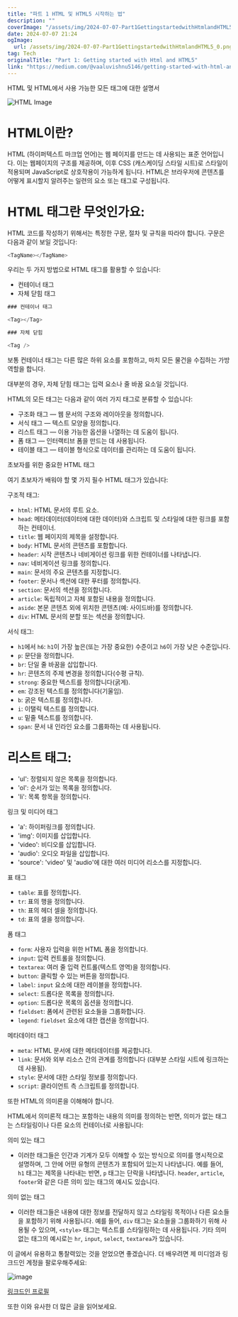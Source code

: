 ```yaml
---
title: "파트 1 HTML 및 HTML5 시작하는 법"
description: ""
coverImage: "/assets/img/2024-07-07-Part1GettingstartedwithHtmlandHTML5_0.png"
date: 2024-07-07 21:24
ogImage:
  url: /assets/img/2024-07-07-Part1GettingstartedwithHtmlandHTML5_0.png
tag: Tech
originalTitle: "Part 1: Getting started with Html and HTML5"
link: "https://medium.com/@vaaluvishnu5146/getting-started-with-html-and-html5-da9a27e65b97"
---
```


HTML 및 HTML에서 사용 가능한 모든 태그에 대한 설명서

![HTML Image](/assets/img/2024-07-07-Part1GettingstartedwithHtmlandHTML5_0.png)

# HTML이란?

HTML (하이퍼텍스트 마크업 언어)는 웹 페이지를 만드는 데 사용되는 표준 언어입니다. 이는 웹페이지의 구조를 제공하며, 이후 CSS (캐스케이딩 스타일 시트)로 스타일이 적용되며 JavaScript로 상호작용이 가능하게 됩니다. HTML은 브라우저에 콘텐츠를 어떻게 표시할지 알려주는 일련의 요소 또는 태그로 구성됩니다.

<div class="content-ad"></div>

# HTML 태그란 무엇인가요:

HTML 코드를 작성하기 위해서는 특정한 구문, 절차 및 규칙을 따라야 합니다. 구문은 다음과 같이 보일 것입니다:

```js
<TagName></TagName>
```

우리는 두 가지 방법으로 HTML 태그를 활용할 수 있습니다:

<div class="content-ad"></div>

- 컨테이너 태그
- 자체 닫힘 태그

```js
### 컨테이너 태그

<Tag></Tag>

### 자체 닫힘

<Tag />
```

보통 컨테이너 태그는 다른 많은 하위 요소를 포함하고, 마치 모든 물건을 수집하는 가방 역할을 합니다.

대부분의 경우, 자체 닫힘 태그는 입력 요소나 줄 바꿈 요소일 것입니다.

<div class="content-ad"></div>

HTML의 모든 태그는 다음과 같이 여러 가지 태그로 분류할 수 있습니다:

- 구조화 태그 — 웹 문서의 구조와 레이아웃을 정의합니다.
- 서식 태그 — 텍스트 모양을 정의합니다.
- 리스트 태그 — 이용 가능한 옵션을 나열하는 데 도움이 됩니다.
- 폼 태그 — 인터랙티브 폼을 만드는 데 사용됩니다.
- 테이블 태그 — 테이블 형식으로 데이터를 관리하는 데 도움이 됩니다.

초보자를 위한 중요한 HTML 태그

여기 초보자가 배워야 할 몇 가지 필수 HTML 태그가 있습니다:

<div class="content-ad"></div>

구조적 태그:

- `html`: HTML 문서의 루트 요소.
- `head`: 메타데이터(데이터에 대한 데이터)와 스크립트 및 스타일에 대한 링크를 포함하는 컨테이너.
- `title`: 웹 페이지의 제목을 설정합니다.
- `body`: HTML 문서의 콘텐츠를 포함합니다.
- `header`: 시작 콘텐츠나 네비게이션 링크를 위한 컨테이너를 나타냅니다.
- `nav`: 네비게이션 링크를 정의합니다.
- `main`: 문서의 주요 콘텐츠를 지정합니다.
- `footer`: 문서나 섹션에 대한 푸터를 정의합니다.
- `section`: 문서의 섹션을 정의합니다.
- `article`: 독립적이고 자체 포함된 내용을 정의합니다.
- `aside`: 본문 콘텐츠 외에 위치한 콘텐츠(예: 사이드바)를 정의합니다.
- `div`: HTML 문서의 분할 또는 섹션을 정의합니다.

서식 태그:

- `h1`에서 `h6`: `h1`이 가장 높은(또는 가장 중요한) 수준이고 `h6`이 가장 낮은 수준입니다.
- `p`: 문단을 정의합니다.
- `br`: 단일 줄 바꿈을 삽입합니다.
- `hr`: 콘텐츠의 주제 변경을 정의합니다(수평 규칙).
- `strong`: 중요한 텍스트를 정의합니다(굵게).
- `em`: 강조된 텍스트를 정의합니다(기울임).
- `b`: 굵은 텍스트를 정의합니다.
- `i`: 이탤릭 텍스트를 정의합니다.
- `u`: 밑줄 텍스트를 정의합니다.
- `span`: 문서 내 인라인 요소를 그룹화하는 데 사용됩니다.

<div class="content-ad"></div>

# 리스트 태그:

- 'ul': 정렬되지 않은 목록을 정의합니다.
- 'ol': 순서가 있는 목록을 정의합니다.
- 'li': 목록 항목을 정의합니다.

링크 및 미디어 태그

- 'a': 하이퍼링크를 정의합니다.
- 'img': 이미지를 삽입합니다.
- 'video': 비디오를 삽입합니다.
- 'audio': 오디오 파일을 삽입합니다.
- 'source': 'video' 및 'audio'에 대한 여러 미디어 리소스를 지정합니다.

<div class="content-ad"></div>

표 태그

- `table`: 표를 정의합니다.
- `tr`: 표의 행을 정의합니다.
- `th`: 표의 헤더 셀을 정의합니다.
- `td`: 표의 셀을 정의합니다.

폼 태그

- `form`: 사용자 입력을 위한 HTML 폼을 정의합니다.
- `input`: 입력 컨트롤을 정의합니다.
- `textarea`: 여러 줄 입력 컨트롤(텍스트 영역)을 정의합니다.
- `button`: 클릭할 수 있는 버튼을 정의합니다.
- `label`: `input` 요소에 대한 레이블을 정의합니다.
- `select`: 드롭다운 목록을 정의합니다.
- `option`: 드롭다운 목록의 옵션을 정의합니다.
- `fieldset`: 폼에서 관련된 요소들을 그룹화합니다.
- `legend`: `fieldset` 요소에 대한 캡션을 정의합니다.

<div class="content-ad"></div>

메타데이터 태그

- `meta`: HTML 문서에 대한 메타데이터를 제공합니다.
- `link`: 문서와 외부 리소스 간의 관계를 정의합니다 (대부분 스타일 시트에 링크하는 데 사용됨).
- `style`: 문서에 대한 스타일 정보를 정의합니다.
- `script`: 클라이언트 측 스크립트를 정의합니다.

또한 HTML의 의미론을 이해해야 합니다.

HTML에서 의미론적 태그는 포함하는 내용의 의미를 정의하는 반면, 의미가 없는 태그는 스타일링이나 다른 요소의 컨테이너로 사용됩니다:

<div class="content-ad"></div>

의미 있는 태그

- 이러한 태그들은 인간과 기계가 모두 이해할 수 있는 방식으로 의미를 명시적으로 설명하며, 그 안에 어떤 유형의 콘텐츠가 포함되어 있는지 나타냅니다. 예를 들어, `h1` 태그는 제목을 나타내는 반면, `p` 태그는 단락을 나타냅니다. `header`, `article`, `footer`와 같은 다른 의미 있는 태그의 예시도 있습니다.

의미 없는 태그

- 이러한 태그들은 내용에 대한 정보를 전달하지 않고 스타일링 목적이나 다른 요소들을 포함하기 위해 사용됩니다. 예를 들어, `div` 태그는 요소들을 그룹화하기 위해 사용될 수 있으며, `<style>` 태그는 텍스트를 스타일링하는 데 사용됩니다. 기타 의미 없는 태그의 예시로는 `hr`, `input`, `select`, `textarea`가 있습니다.

<div class="content-ad"></div>

이 글에서 유용하고 통찰력있는 것을 얻었으면 좋겠습니다. 더 배우려면 제 미디엄과 링크드인 계정을 팔로우해주세요:

![image](/assets/img/2024-07-07-Part1GettingstartedwithHtmlandHTML5_1.png)

[링크드인 프로필](https://www.linkedin.com/in/vishnu-vardhan-balasundaram-851490196/)

또한 이와 유사한 더 많은 글을 읽어보세요.
